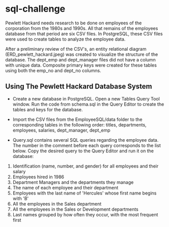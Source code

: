 # sql-challenge

Pewlett Hackard needs research to be done on employees of the corporation from the 1980s and 1990s. All that remains of the employees database from that period are six CSV files. In PostgreSQL, these CSV files were used to create tables to analyze the employee data.

After a preliminary review of the CSV's, an entity relational diagram (ERD_pewlett_hackard.jpeg) was created to visualize the structure of the database. The dept_emp and dept_manager files did not have a column with unique data. Composite primary keys were created for these tables using both the emp_no and dept_no columns.

## Using The Pewlett Hackard Database System

* Create a new database in PostgreSQL. Open a new Tables Query Tool window. Run the code from schema.sql in the Query Editor to create the tables and keys for the database.

* Import the CSV files from the EmployeeSQL/data folder to the corresponding tables in the following order: titles, departments, employees, salaries, dept_manager, dept_emp

* Query.sql contains several SQL queries regarding the employee data. The number in the comment before each query corresponds to the list below. Copy the desired query to the Query Editor and run it on the database:

1. Identification (name, number, and gender) for all employees and their salary
2. Employees hired in 1986
3. Department Managers and the departments they manage
4. The name of each employee and their department
5. Employees with the last name of 'Hercules' whose first name begins with 'B'
6. All the employees in the Sales department
7. All the employees in the Sales or Development departments
8. Last names grouped by how often they occur, with the most frequent first
